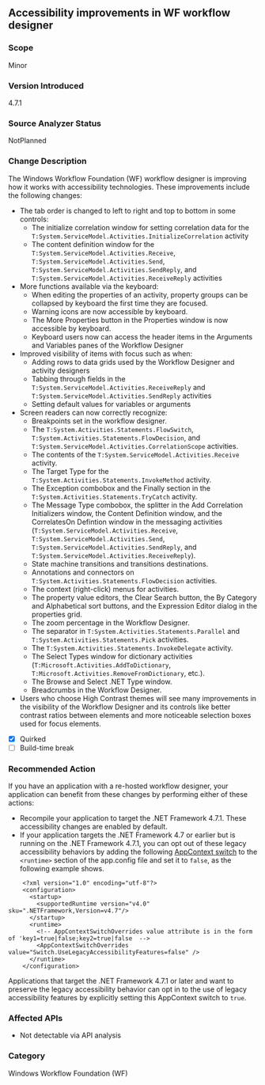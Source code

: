## Accessibility improvements in WF workflow designer

### Scope
Minor

### Version Introduced
4.7.1

### Source Analyzer Status
NotPlanned

### Change Description
The Windows Workflow Foundation (WF) workflow designer is improving how it works with accessibility technologies. These improvements include the following changes:
- The tab order is changed to left to right and top to bottom in some controls:
  - The initialize correlation window for setting correlation data for the `T:System.ServiceModel.Activities.InitializeCorrelation` activity
  - The content definition window for the `T:System.ServiceModel.Activities.Receive`, `T:System.ServiceModel.Activities.Send`, `T:System.ServiceModel.Activities.SendReply`, and `T:System.ServiceModel.Activities.ReceiveReply` activities
- More functions available via the keyboard:
  - When editing the properties of an activity, property groups can be collapsed by keyboard the first time they are focused.
  - Warning icons are now accessible by keyboard.
  - The More Properties button in the Properties window is now accessible by keyboard.
  - Keyboard users now can access the header items in the Arguments and Variables panes of the Workflow Designer
- Improved visibility of items with focus such as when:
  - Adding rows to data grids used by the Workflow Designer and activity designers
  - Tabbing through fields in the `T:System.ServiceModel.Activities.ReceiveReply` and `T:System.ServiceModel.Activities.SendReply` activities
  - Setting default values for variables or arguments
- Screen readers can now correctly recognize:
  - Breakpoints set in the workflow designer.
  - The `T:System.Activities.Statements.FlowSwitch`, `T:System.Activities.Statements.FlowDecision`, and `T:System.ServiceModel.Activities.CorrelationScope` activities.
  - The contents of the `T:System.ServiceModel.Activities.Receive` activity.
  - The Target Type for the `T:System.Activities.Statements.InvokeMethod` activity.
  - The Exception combobox and the Finally section in the `T:System.Activities.Statements.TryCatch` activity.
  - The Message Type combobox, the splitter in the Add Correlation Initializers window, the Content Definition window, and the CorrelatesOn Defintion window in the messaging activities (`T:System.ServiceModel.Activities.Receive`, `T:System.ServiceModel.Activities.Send`, `T:System.ServiceModel.Activities.SendReply`, and `T:System.ServiceModel.Activities.ReceiveReply`).
  - State machine transitions and transitions destinations.
  - Annotations and connectors on `T:System.Activities.Statements.FlowDecision` activities.
  - The context (right-click) menus for activities.
  - The property value editors, the Clear Search button, the By Category and Alphabetical sort buttons, and the Expression Editor dialog in the properties grid.
  - The zoom percentage in the Workflow Designer.
  - The separator in `T:System.Activities.Statements.Parallel` and `T:System.Activities.Statements.Pick` activities.
  - The `T:System.Activities.Statements.InvokeDelegate` activity.
  - The Select Types window for dictionary activities (`T:Microsoft.Activities.AddToDictionary`, `T:Microsoft.Activities.RemoveFromDictionary`, etc.).
  - The Browse and Select .NET Type window.
  - Breadcrumbs in the Workflow Designer.
- Users who choose High Contrast themes will see many improvements in the visibility of the Workflow Designer and its controls like better contrast ratios between elements and more noticeable selection boxes used for focus elements.


- [x] Quirked
- [ ] Build-time break

### Recommended Action
If you have an application with a re-hosted workflow designer, your application can benefit from these changes by performing either of these actions:
- Recompile your application to target the .NET Framework 4.7.1. These accessibility changes are enabled by default.
- If your application targets the .NET Framework 4.7 or earlier but is running on the .NET Framework 4.7.1, you can opt out of these legacy accessibility behaviors by adding the following [AppContext switch](https://docs.microsoft.com/dotnet/framework/configure-apps/file-schema/runtime/appcontextswitchoverrides-element) to the `<runtime>` section of the app.config file and set it to `false`, as the following example shows.
```
    <?xml version="1.0" encoding="utf-8"?>
    <configuration>
      <startup>
        <supportedRuntime version="v4.0" sku=".NETFramework,Version=v4.7"/>
      </startup>
      <runtime>
        <!-- AppContextSwitchOverrides value attribute is in the form of 'key1=true|false;key2=true|false  -->
        <AppContextSwitchOverrides value="Switch.UseLegacyAccessibilityFeatures=false" />
      </runtime>
    </configuration>
```
Applications that target the .NET Framework 4.7.1 or later and want to preserve the legacy accessibility behavior can opt in to the use of legacy accessibility features by explicitly setting this AppContext switch to `true`.


### Affected APIs
  * Not detectable via API analysis

### Category
Windows Workflow Foundation (WF)

<!--
    ### Original Bug
    Bug link goes here

https://devdiv.visualstudio.com/DevDiv/_workitems/edit/407444
https://devdiv.visualstudio.com/DevDiv/_workitems/edit/407450
https://devdiv.visualstudio.com/DevDiv/_workitems/edit/407414
https://devdiv.visualstudio.com/DevDiv/_workitems/edit/407436
https://devdiv.visualstudio.com/DevDiv/_workitems/edit/407442
https://devdiv.visualstudio.com/DevDiv/_workitems/edit/434137
https://devdiv.visualstudio.com/DevDiv/_workitems/edit/407428
https://devdiv.visualstudio.com/DevDiv/_workitems/edit/407415
https://devdiv.visualstudio.com/DevDiv/_workitems/edit/407463
https://devdiv.visualstudio.com/DevDiv/_workitems/edit/407462
https://devdiv.visualstudio.com/DevDiv/_workitems/edit/407411
https://devdiv.visualstudio.com/DevDiv/_workitems/edit/407407
https://devdiv.visualstudio.com/DevDiv/_workitems/edit/407097
https://devdiv.visualstudio.com/DevDiv/_workitems/edit/407076
https://devdiv.visualstudio.com/DevDiv/_workitems/edit/407067
https://devdiv.visualstudio.com/DevDiv/_workitems/edit/407068
https://devdiv.visualstudio.com/DevDiv/_workitems/edit/407069
https://devdiv.visualstudio.com/DevDiv/_workitems/edit/407086
https://devdiv.visualstudio.com/DevDiv/_workitems/edit/407080
https://devdiv.visualstudio.com/DevDiv/_workitems/edit/407072
https://devdiv.visualstudio.com/DevDiv/_workitems/edit/407408
https://devdiv.visualstudio.com/DevDiv/_workitems/edit/407467
https://devdiv.visualstudio.com/DevDiv/_workitems/edit/408077
https://devdiv.visualstudio.com/DevDiv/_workitems/edit/409723
https://devdiv.visualstudio.com/DevDiv/_workitems/edit/409731
https://devdiv.visualstudio.com/DevDiv/_workitems/edit/408043
https://devdiv.visualstudio.com/DevDiv/_workitems/edit/408315
https://devdiv.visualstudio.com/DevDiv/_workitems/edit/445109
https://devdiv.visualstudio.com/DevDiv/_workitems/edit/409719
https://devdiv.visualstudio.com/DevDiv/_workitems/edit/408282
https://devdiv.visualstudio.com/DevDiv/_workitems/edit/408030
https://devdiv.visualstudio.com/DevDiv/_workitems/edit/408035
https://devdiv.visualstudio.com/DevDiv/_workitems/edit/408073
https://devdiv.visualstudio.com/DevDiv/_workitems/edit/459631
https://devdiv.visualstudio.com/DevDiv/_workitems/edit/409645
https://devdiv.visualstudio.com/DevDiv/_workitems/edit/410280
https://devdiv.visualstudio.com/DevDiv/_workitems/edit/409027
https://devdiv.visualstudio.com/DevDiv/_workitems/edit/407085
https://devdiv.visualstudio.com/DevDiv/_workitems/edit/407070
https://devdiv.visualstudio.com/DevDiv/_workitems/edit/407062
https://devdiv.visualstudio.com/DevDiv/_workitems/edit/408158
https://devdiv.visualstudio.com/DevDiv/_workitems/edit/407075

-->


